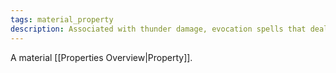 ```yaml
---
tags: material_property
description: Associated with thunder damage, evocation spells that deal thunder damage, thunder resistance, and loud noises or explosive sound.
---
```

A material [[Properties Overview|Property]].